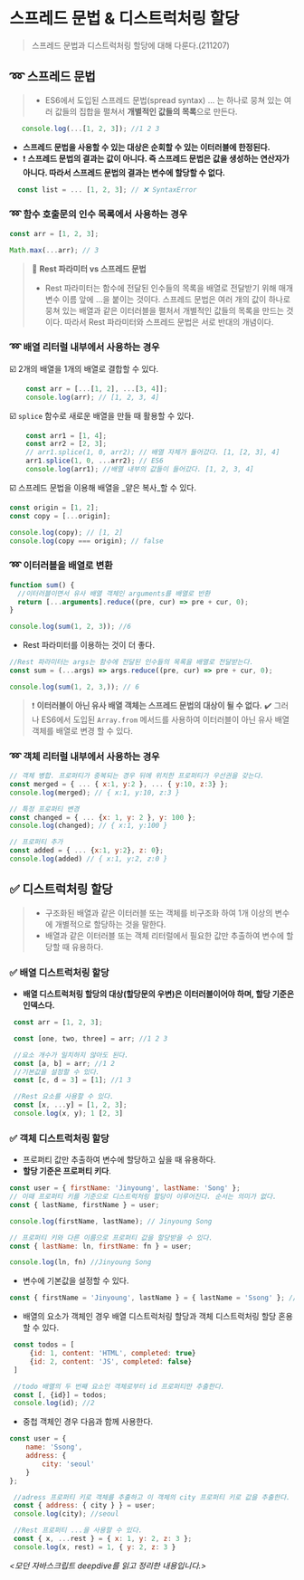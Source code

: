 # 스프레드 문법 & 디스트럭처링 할당
> 스프레드 문법과 디스트럭처링 할당에 대해 다룬다.(211207)

## ➿ 스프레드 문법
>- ES6에서 도입된 스프레드 문법(spread syntax) ... 는 하나로 뭉쳐 있는 여러 값들의 집합을 펼쳐서 **개별적인 값들의 목록**으로 만든다.

```js
   console.log(...[1, 2, 3]); //1 2 3
```
- **스프레드 문법을 사용할 수 있는 대상은 순회할 수 있는 이터러블에 한정된다.**
- ❗ **스프레드 문법의 결과는 값이 아니다. 즉 스프레드 문법은 값을 생성하는 연산자가 아니다. 따라서 스프레드 문법의 결과는 변수에 할당할 수 없다.**
```js
  const list = ... [1, 2, 3]; // ❌ SyntaxError
```

### ➿ 함수 호출문의 인수 목록에서 사용하는 경우
```js
const arr = [1, 2, 3];

Math.max(...arr); // 3
```

>📌 **Rest 파라미터 vs 스프레드 문법**
>- Rest 파라미터는 함수에 전달된 인수들의 목록을 배열로 전달받기 위해 매개변수 이름 앞에 ...을 붙이는 것이다. 스프레드 문법은 여러 개의 값이 하나로 뭉쳐 있는 배열과 같은 이터러블을 펼처서 개별적인 값들의 목록을 만드는 것이다. 따라서 Rest 파라미터와 스프레드 문법은 서로 반대의 개념이다.

### ➿ 배열 리터럴 내부에서 사용하는 경우
☑️ 2개의 배열을 1개의 배열로 결합할 수 있다.
```js
	const arr = [...[1, 2], ...[3, 4]];
	console.log(arr); // [1, 2, 3, 4]
```
☑️ `splice` 함수로 새로운 배열을 만들 때 활용할 수 있다.
```js
	const arr1 = [1, 4];
	const arr2 = [2, 3];
	// arr1.splice(1, 0, arr2); // 배열 자체가 들어갔다. [1, [2, 3], 4]
	arr1.splice(1, 0, ...arr2); // ES6 
	console.log(arr1); //배열 내부의 값들이 들어갔다. [1, 2, 3, 4]
```
☑️ 스프레드 문법을 이용해 배열을 _얕은 복사_할 수 있다.
```js
const origin = [1, 2];
const copy = [...origin];

console.log(copy); // [1, 2]
console.log(copy === origin); // false
```

### ➿ 이터러블을 배열로 변환
```js
function sum() {
  //이터러블이면서 유사 배열 객체인 arguments를 배열로 반환
  return [...arguments].reduce((pre, cur) => pre + cur, 0);
}

console.log(sum(1, 2, 3)); //6
```
- Rest 파라미터를 이용하는 것이 더 좋다. 
```js
//Rest 파라미터는 args는 함수에 전달된 인수들의 목록을 배열로 전달받는다.
const sum = (...args) => args.reduce((pre, cur) => pre + cur, 0);

console.log(sum(1, 2, 3,)); // 6
```
>❗ **이터러블이 아닌 유사 배열 객체는 스프레드 문법의 대상이 될 수 없다.**
>✔️ 그러나 ES6에서 도입된 `Array.from` 메서드를 사용하여 이터러블이 아닌 유사 배열 객체를 배열로 변경 할 수 있다.

### ➿ 객체 리터럴 내부에서 사용하는 경우
```js
// 객체 병합. 프로퍼티가 중복되는 경우 뒤에 위치한 프로퍼티가 우선권을 갖는다.
const merged = { ... { x:1, y:2 }, ... { y:10, z:3} };
console.log(merged); // { x:1, y:10, z:3 }

// 특정 프로퍼티 변경
const changed = { ... {x: 1, y: 2 }, y: 100 };
console.log(changed); // { x:1, y:100 }

// 프로퍼티 추가
const added = { ... {x:1, y:2}, z: 0};
console.log(added) // { x:1, y:2, z:0 }
```

## ✅ 디스트럭처링 할당
> - 구조화된 배열과 같은 이터러블 또는 객체를 비구조화 하여 1개 이상의 변수에 개별적으로 할당하는 것을 말한다. 
> - 배열과 같은 이터러블 또는 객체 리터럴에서 필요한 값만 추출하여 변수에 할당할 때 유용하다.

### ✅ 배열 디스트럭처링 할당
- **배열 디스트럭처링 할당의 대상(할당문의 우변)은 이터러블이어야 하며, 할당 기준은 인덱스다.**
```js
 const arr = [1, 2, 3];

 const [one, two, three] = arr; //1 2 3

 //요소 개수가 일치하지 않아도 된다.
 const [a, b] = arr; //1 2
 //기본값을 설정할 수 있다.
 const [c, d = 3] = [1]; //1 3

 //Rest 요소를 사용할 수 있다.
 const [x, ...y] = [1, 2, 3];
 console.log(x, y); 1 [2, 3]
```

### ✅ 객체 디스트럭처링 할당
- 프로퍼티 값만 추출하여 변수에 할당하고 싶을 때 유용하다.
- **할당 기준은 프로퍼티 키다**.
```js
const user = { firstName: 'Jinyoung', lastName: 'Song' };
// 이때 프로퍼티 키를 기준으로 디스트럭처링 할당이 이루어진다. 순서는 의미가 없다.
const { lastName, firstName } = user;

console.log(firstName, lastName); // Jinyoung Song

// 프로퍼티 키와 다른 이름으로 프로퍼티 값을 할당받을 수 있다.
const { lastName: ln, firstName: fn } = user;

console.log(ln, fn) //Jinyoung Song
```
- 변수에 기본값을 설정할 수 있다.
```js
const { firstName = 'Jinyoung', lastName } = { lastName = 'Ssong' }; //Jinyoung Ssong
```
- 배열의 요소가 객체인 경우 배열 디스트럭처링 할당과 객체 디스트럭처링 할당 혼용할 수 있다. 

```js
 const todos = [
     {id: 1, content: 'HTML', completed: true}
     {id: 2, content: 'JS', completed: false}
 ]

 //todo 배열의 두 번째 요소인 객체로부터 id 프로퍼티만 추출한다.
 const [, {id}] = todos;
 console.log(id); //2
```
- 중첩 객체인 경우 다음과 함께 사용한다.
```js
const user = {
    name: 'Ssong',
    address: {
        city: 'seoul'
    }
};

 //adress 프로퍼티 키로 객체를 추출하고 이 객체의 city 프로퍼티 키로 값을 추출한다.
 const { address: { city } } = user;
 console.log(city); //seoul

 //Rest 프로퍼티 ...을 사용할 수 있다.
 const { x, ...rest } = { x: 1, y: 2, z: 3 };
 console.log(x, rest) = 1, { y: 2, z: 3 }
```

_<모던 자바스크립트 deepdive를 읽고 정리한 내용입니다.>_